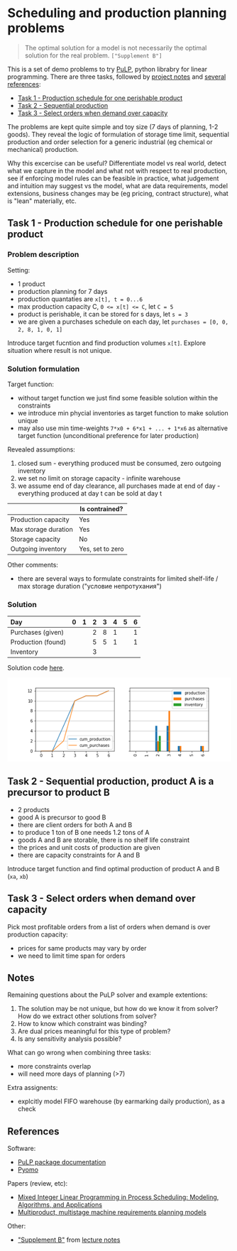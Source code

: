 # Scheduling and production planning problems

> The optimal solution for a model is not necessarily the optimal solution for the real problem.
`["Supplement B"]`

This is a set of demo problems to try [PuLP](https://coin-or.github.io/pulp), python librabry for linear programming. There are three tasks, followed by [project notes](#Notes) and [several references](#References):

- [Task 1 - Production schedule for one perishable product](#task1)
- [Task 2 - Sequential production](#task2)
- [Task 3 - Select orders when demand over capacity](#task3)

The problems are kept quite simple and toy size (7 days of planning, 1-2 goods). They reveal 
the logic of formulation of storage time limit, sequential production and order selection for 
a generic industrial (eg chemical or mechanical) production. 

Why this excercise can be useful? Differentiate model vs real world, detect what we capture in the model and what not with respect to real production,
see if enforcing model rules can be feasible in practice, what judgement and intuition may suggest vs the model, what are data requirements, model extensions, 
business changes may be (eg pricing, contract structure), what is "lean" materially, etc.

<a name="task1"></a>

## Task 1 - Production schedule for one perishable product 

### Problem description

Setting:

- 1 product
- production planning for 7 days
- production quantaties are `x[t], t = 0...6`
- max production capacity C, `0 <= x[t] <= C`, let `C = 5`
- product is perishable, it can be stored for s days, let `s = 3`
- we are given a purchases schedule on each day, let `purchases = [0, 0, 2, 8, 1, 0, 1]`

Introduce target fucntion and find production volumes `x[t]`. Explore situation where result is not unique.

### Solution formulation 

Target function:

- without target function we just find some feasible solution within the constraints
- we introduce min phycial inventories as target function to make solution unique
- may also use min time-weights `7*x0 + 6*x1 + ... + 1*x6` as alternative target function (unconditional preference for later production)

Revealed assumptions:

1. closed sum - everything produced must be consumed, zero outgoing inventory
2. we set no limit on storage capacity - infinite warehouse
3. we assume end of day clearance, all purchases made at end of day - everything produced at day t can be sold at day t

|                       | Is contrained?    |
|-----------------------|-------------------|
| Production capacity   | Yes               |
| Max storage duration  | Yes               |
| Storage capacity      | No                |
| Outgoing inventory    | Yes, set to zero  |

Other comments:

- there are several ways to formulate constraints for limited shelf-life / max storage duration  ("условие непротухания")


### Solution

| Day                |   0 |   1 |   2 |   3 |   4 |   5 |   6 |
|:-------------------|----:|----:|----:|----:|----:|----:|----:|
| Purchases (given)  |     |     |   2 |   8 |   1 |     |   1 |
| Production (found) |     |     |   5 |   5 |   1 |     |   1 |
| Inventory          |     |     |   3 |     |     |     |     |

Solution code [here](simple_demo.py).

![](simple_demo.png)

<a name="task2"></a>

## Task 2 - Sequential production, product A is a precursor to product B

- 2 products
- good A is precursor to good B
- there are client orders for both A and B
- to produce 1 ton of B one needs 1.2 tons of A
- goods A and B are storable, there is no shelf life constraint
- the prices and unit costs of production are given
- there are capacity constraints for A and B

Introduce target function and find optimal production of product A and B (`xa`, `xb`)

<a name="task3"></a>

## Task 3 - Select orders when demand over capacity

Pick most profitable orders from a list of orders when demand is over production capacity:

- prices for same products may vary by order
- we need to limit time span for orders

## Notes

Remaining questions about the PuLP solver and example extentions:

1. The solution may be not unique, but how do we know it from solver?
   How do we extract other solutions from solver?
2. How to know which constraint was binding?
3. Are dual prices meaningful for this type of problem?
4. Is any sensitivity analysis possible?

What can go wrong when combining three tasks:

- more constraints overlap
- will need more days of planning (>7)

Extra assignents:

- explcitly model FIFO warehouse (by earmarking daily production), as a check

## References

Software:

- [PuLP package documentation](https://coin-or.github.io/pulp)
- [Pyomo](https://www.pyomo.org)

Papers (review, etc):

- [Mixed Integer Linear Programming in Process Scheduling: Modeling, Algorithms, and Applications](https://www.google.com/url?sa=t&rct=j&q=&esrc=s&source=web&cd=&cad=rja&uact=8&ved=2ahUKEwjL0N-kxL7sAhUnmYsKHWoxBm0QFjAAegQIAhAC&url=http%3A%2F%2Fcheresearch.engin.umich.edu%2Flin%2Fpublications%2FMixed%2520Integer%2520Linear%2520Programming%2520in%2520Process%2520Scheduling.pdf&usg=AOvVaw1o03XZyPw9rgAH3YG7bJOz)
- [Multiproduct, multistage machine requirements planning models](https://core.ac.uk/download/pdf/81151558.pdf)

Other:

- ["Supplement B"](http://www.uky.edu/~dsianita/300/online/LP.pdf) from [lecture notes](http://www.uky.edu/~dsianita/300/300lecture.html)
